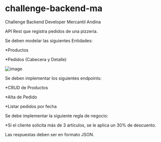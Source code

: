 # challenge-backend-ma
Challenge Backend Developer Mercantil Andina

API Rest que registra pedidos de una pizzeria.

Se deben modelar las siguientes Entidades:

*Productos

*Pedidos (Cabecera y Detalle)

![image](https://user-images.githubusercontent.com/22939414/153666399-ed11a3e6-d39b-45f7-bd0e-8bbab5ceac04.png)

Se deben implementar los siguientes endpoints:

*CRUD de Productos

*Alta de Pedido

*Listar pedidos por fecha

Se debe implementar la siguiente regla de negocio:

*Si el cliente solicita más de 3 artículos, se le aplica un 30% de descuento.

Las respuestas deben ser en formato JSON.
